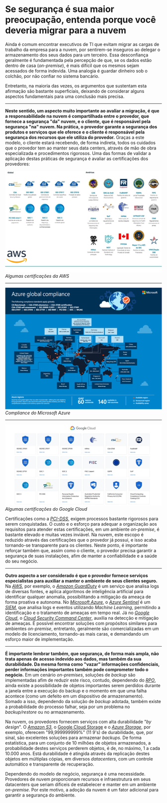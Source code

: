 # Se segurança é sua maior preocupação, entenda porque você deveria migrar para a nuvem

Ainda é comum encontrar executivos de TI que evitam migrar as cargas de trabalho da empresa para a nuvem, por sentirem-se inseguros ao delegar o armazenamento dos seus dados para um terceiro. Essa desconfiança geralmente é fundamentada pela percepção de que, se os dados estão dentro de casa (*on-premise*), é mais difícil que os mesmos sejam acessados de forma indevida. Uma analogia é guardar dinheiro sob o colchão, por não confiar no sistema bancário.

Entretanto, na maioria das vezes, os argumentos que sustentam esta afirmação são bastante superficiais, deixando de considerar alguns aspectos fundamentais para uma conclusão mais precisa.

***

**Neste sentido, um aspecto muito importante ao avaliar a migração, é que a responsabilidade na nuvem é compartilhada entre o provedor, que fornece a segurança "da" nuvem, e o cliente, que é responsável pela segurança "na" nuvem. Na prática, o provedor garante a segurança dos produtos e serviços que ele oferece e o cliente é responsável pela segurança dos recursos que ele utiliza do provedor.** Graças a este modelo, o cliente estará recebendo, de forma indireta, todos os cuidados que o provedor tem ao manter seus data centers, através de mão de obra especializada e procedimentos rigorosos. Uma das formas de validar a aplicação destas práticas de segurança é avaliar as certificações dos provedores:

![AWS Compliance](./aws.png "AWS Compliance")\
  *Algumas certificações da AWS*

***

![Azure Compliance](./azure.png "Azure Compliance")\
*Compliance do Microsoft Azure*

***

![Google Cloud Compliance](./google.png "Google Cloud Compliance")\
*Algumas certificações do Google Cloud*

Certificações como a *[PCI-DSS](https://pt.pcisecuritystandards.org/)*, exigem processos bastante rigorosos para serem conquistadas. O custo e o esforço para adequar a organização aos requisitos para atender estas certificações, em um ambiente *on-premise*, é bastante elevado e muitas vezes inviável. Na nuvem, este escopo é reduzido através das certificações que o provedor já possui, e isso acaba tornando-se transparente para os clientes. Neste ponto, é importante reforçar também que, assim como o cliente, o provedor precisa garantir a segurança de suas instalações, afim de manter a confiabilidade e a saúde do seu negócio.

***

**Outro aspecto a ser considerado é que o provedor fornece serviços especialistas para auxiliar a manter o ambiente de seus clientes seguro.** Na *[AWS](https://aws.amazon.com)*, por exemplo, o *[Amazon GuardDuty](https://aws.amazon.com/pt/guardduty/)* é um serviço que analisa logs de diversas fontes, e aplica algoritmos de inteligência artificial para identificar qualquer anomalia, possibilitando a mitigação da ameaça de forma proativa e autonoma. No *[Microsoft Azure](https://azure.microsoft.com)*, o *[Azure Sentinel](https://azure.microsoft.com/pt-br/services/azure-sentinel/)* é um *[SIEM](https://pt.wikipedia.org/wiki/Gerenciamento_e_Correla%C3%A7%C3%A3o_de_Eventos_de_Seguran%C3%A7a)*, que analisa logs e eventos utilizando *Machine Learning*, permitindo a identificação e o tratamento de ameaças em tempo real. Já no *[Google Cloud](https://cloud.google.com/)*, o *[Cloud Security Command Center](https://cloud.google.com/security-command-center)*, auxilia na detecção e mitigação de ameaças. É possível encontrar soluções com propósitos similares para ambientes *on-premise*, entretanto, geralmente são comercializadas em um modelo de licenciamento, tornando-as mais caras, e demandando um esforço maior de implementação.

***

**É importante lembrar também, que segurança, de forma mais ampla, não trata apenas de acesso indevido aos dados, mas também da sua durabilidade. Da mesma forma como "vazar" informações confidenciais, perder informações importantes também pode comprometer todo o negócio.** Em um cenário *on-premises*, soluções de *backup* são implementadas afim de reduzir este risco, contudo, dependendo do *[RPO](https://www.ibm.com/services/business-continuity/rpo)*, ainda existe a possibilidade de objetos importantes serem perdidos durante a janela entre a execução do backup e o momento em que uma falha acontece (como um defeito em um dispositivo de armazenamento). Somado a isso, dependendo da solução de *backup* adotada, também existe a probabilidade do processo falhar, seja por um problema no *backup/restore* ou no armazenamento.

Na nuvem, os provedores fornecem serviços com alta durabilidade "*by design*". O *[Amazon S3](https://aws.amazon.com/pt/s3/)*, o [Google Cloud Storage](https://cloud.google.com/storage) e o *[Azure Storage](https://azure.microsoft.com/pt-br/services/storage/)*, por exemplo, oferecem "99,999999999%" (11 9's) de durabilidade, que, por sinal, são excelentes soluções para armazenar *backups*. De forma estatística, para um conjunto de 10 milhões de objetos armazenados, a probabilidade destes serviços perderem objetos, é de, no máximo, 1 a cada 10.000 anos. Está durabilidade é atingida através da replicação destes objetos em múltiplas cópias, em diversos *datacenters*, com um controle automático e transparente de recuperação.


Dependendo do modelo de negócio, segurança é uma necessidade. Provedores de nuvem proporcionam recursos e infraestrutura em seus datacenters que seriam dificeis de estabelecer e manter em um ambiente *on-premise*. Por este motivo, a adoção da nuvem é um fator adicional para garantir a segurança do ambiente.
